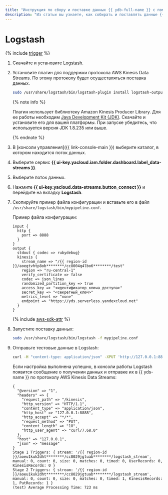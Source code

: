 ```yaml
---
title: "Инструкция по сбору и поставке данных {{ ydb-full-name }} с помощью Logstash"
description: "Из статьи вы узнаете, как собирать и поставлять данные {{ ydb-full-name }} с помощью Logstash."
---
```


# Logstash

{% include [trigger](../../_includes/data-streams/trigger.md) %}

1. Скачайте и установите [Logstash](https://www.elastic.co/guide/en/logstash/current/installing-logstash.html).
1. Установите плагин для поддержки протокола AWS Kinesis Data Streams. По этому протоколу будет осуществляться поставка данных.

   ```bash
   sudo /usr/share/logstash/bin/logstash-plugin install logstash-output-kinesis
   ```

   {% note info %}

   Плагин использует библиотеку Amazon Kinesis Producer Library. Для ее работы необходим [Java Development Kit (JDK)](https://www.oracle.com/ru/java/technologies/javase/javase-jdk8-downloads.html). Скачайте и установите его для вашей платформы. При запуске убедитесь, что используется версия JDK 1.8.235 или выше.

   {% endnote %}

1. В [консоли управления]({{ link-console-main }}) выберите каталог, в котором находится поток данных.
1. Выберите сервис **{{ ui-key.yacloud.iam.folder.dashboard.label_data-streams }}**.
1. Выберите поток данных.
1. Нажмите **{{ ui-key.yacloud.data-streams.button_connect }}** и перейдите на вкладку **Logstash**.
1. Скопируйте пример файла конфигурации и вставьте его в файл `/usr/share/logstash/bin/mypipeline.conf`.

   Пример файла конфигурации:

   ```text
   input {
     http {
       port => 8888
     }
   }
   output {
     stdout { codec => rubydebug}
     kinesis {
       stream_name => "/{{ region-id }}/aoegtvhtp8ob********/cc8004q4lbo6********/test"
       region => "ru-central-1"
       verify_certificate => false
       codec => json_lines
       randomized_partition_key => true
       access_key => "<идентификатор_ключа_доступа>"
       secret_key => "<секретный_ключ>"
       metrics_level => "none"
       endpoint => "https://yds.serverless.yandexcloud.net"
     }
   }
   ```

   {% include [aws-sdk-attr](../../_includes/data-streams/aws-sdk-attr.md) %}

1. Запустите поставку данных:

   ```bash
   sudo /usr/share/logstash/bin/logstash -f mypipeline.conf
   ```

1. Отправьте тестовые данные в Logstash:

   ```bash
   curl -H "content-type: application/json" -XPUT 'http://127.0.0.1:8888/kinesis' -d '{"user_id":"user1", "score": 100}'
   ```

   Если настройка выполнена успешно, в консоли работы Logstash появится сообщение о получении данных и отправке их в {{ yds-name }} по протоколу AWS Kinesis Data Streams:

   ```text
   {
     "@version" => "1",
     "headers" => {
       "request_path" => "/kinesis",
       "http_version" => "HTTP/1.1",
       "content_type" => "application/json",
       "http_host" => "127.0.0.1:8888",
       "http_accept" => "*/*",
       "request_method" => "PUT",
       "content_length" => "18",
       "http_user_agent" => "curl/7.68.0"
     },
     "host" => "127.0.0.1",
     "json" => "message"
   }
   Stage 1 Triggers: { stream: '/{{ region-id }}/aoeu1kuk2dht********/cc8029jgtuab********/logstash_stream', manual: 0, count: 0, size: 0, matches: 0, timed: 0, UserRecords: 0, KinesisRecords: 0 }
   Stage 2 Triggers: { stream: '/{{ region-id }}/aoeu1kuk2dht********/cc8029jgtuab********/logstash_stream', manual: 0, count: 0, size: 0, matches: 0, timed: 1, KinesisRecords: 1, PutRecords: 1 }
   (test) Average Processing Time: 723 ms
   ```
